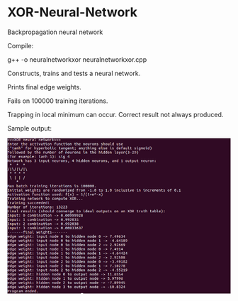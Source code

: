 # XOR-Neural-Network
Backpropagation neural network

Compile:

g++ -o neuralnetworkxor neuralnetworkxor.cpp

Constructs, trains and tests a neural network.

Prints final edge weights.

Fails on 100000 training iterations.

Trapping in local minimum can occur. Correct result not always produced.


Sample output:


![Alt text](sampleoutput.png?raw=true "SampleOutput")
